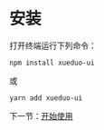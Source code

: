 # 安装

打开终端运行下列命令：

```
npm install xueduo-ui
```

或

```
yarn add xueduo-ui
```

下一节：[开始使用](#/doc/start)